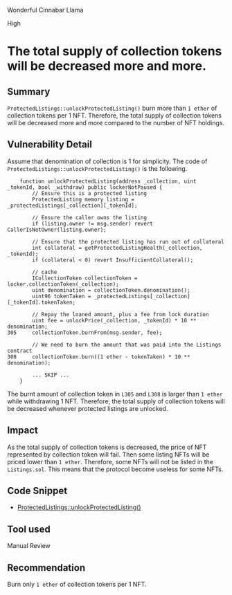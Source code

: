 Wonderful Cinnabar Llama

High

# The total supply of collection tokens will be decreased more and more.

## Summary
`ProtectedListings::unlockProtectedListing()` burn more than `1 ether` of collection tokens per 1 NFT.
Therefore, the total supply of collection tokens will be decreased more and more compared to the number of NFT holdings.

## Vulnerability Detail
Assume that denomination of collection is 1 for simplicity. The code of `ProtectedListings::unlockProtectedListing()` is the following.
```solidity
    function unlockProtectedListing(address _collection, uint _tokenId, bool _withdraw) public lockerNotPaused {
        // Ensure this is a protected listing
        ProtectedListing memory listing = _protectedListings[_collection][_tokenId];

        // Ensure the caller owns the listing
        if (listing.owner != msg.sender) revert CallerIsNotOwner(listing.owner);

        // Ensure that the protected listing has run out of collateral
        int collateral = getProtectedListingHealth(_collection, _tokenId);
        if (collateral < 0) revert InsufficientCollateral();

        // cache
        ICollectionToken collectionToken = locker.collectionToken(_collection);
        uint denomination = collectionToken.denomination();
        uint96 tokenTaken = _protectedListings[_collection][_tokenId].tokenTaken;

        // Repay the loaned amount, plus a fee from lock duration
        uint fee = unlockPrice(_collection, _tokenId) * 10 ** denomination;
305     collectionToken.burnFrom(msg.sender, fee);

        // We need to burn the amount that was paid into the Listings contract
308     collectionToken.burn((1 ether - tokenTaken) * 10 ** denomination);

        ... SKIP ...
    }
```
The burnt amount of collection token in `L305` and `L308` is larger than `1 ether` while withdrawing 1 NFT. Therefore, the total supply of collection tokens will be decreased whenever protected listings are unlocked.

## Impact
As the total supply of collection tokens is decreased, the price of NFT represented by collection token will fail. Then some listing NFTs will be priced lower than `1 ether`. Therefore, some NFTs will not be listed in the `Listings.sol`. This means that the protocol become useless for some NFTs. 

## Code Snippet
- [ProtectedListings::unlockProtectedListing()](https://github.com/sherlock-audit/2024-08-flayer/blob/main/flayer/src/contracts/ProtectedListings.sol#L287-L329)

## Tool used

Manual Review

## Recommendation
Burn only `1 ether` of collection tokens per 1 NFT.
